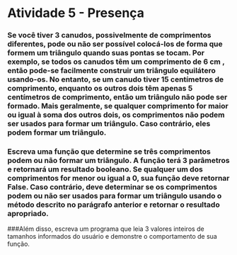 # Atividade 5 - Presença

### Se você tiver 3 canudos, possivelmente de comprimentos diferentes, pode ou não ser possível colocá-los de forma que formem um triângulo quando suas pontas se tocam. Por exemplo, se todos os canudos têm um comprimento de 6 cm , então pode-se facilmente construir um triângulo equilátero usando-os. No entanto, se um canudo tiver 15 centímetros de comprimento, enquanto os outros dois têm apenas 5 centímetros de comprimento, então um triângulo não pode ser formado. Mais geralmente, se qualquer comprimento for maior ou igual à soma dos outros dois, os comprimentos não podem ser usados para formar um triângulo. Caso contrário, eles podem formar um triângulo.
### Escreva uma função que determine se três comprimentos podem ou não formar um triângulo. A função terá 3 parâmetros e retornará um resultado booleano. Se qualquer um dos comprimentos for menor ou igual a 0, sua função deve retornar False. Caso contrário, deve determinar se os comprimentos podem ou não ser usados para formar um triângulo usando o método descrito no parágrafo anterior e retornar o resultado apropriado.
###Além disso, escreva um programa que leia 3 valores inteiros de tamanhos informados do usuário e demonstre o comportamento de sua função.